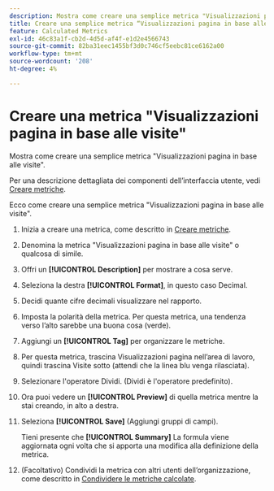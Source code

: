 ```yaml
---
description: Mostra come creare una semplice metrica "Visualizzazioni pagina in base alle visite".
title: Creare una semplice metrica “Visualizzazioni pagina in base alle visite”
feature: Calculated Metrics
exl-id: 46c83a1f-cb2d-4d5d-af4f-e1d2e4566743
source-git-commit: 82ba31eec1455bf3d0c746cf5eebc81ce6162a00
workflow-type: tm+mt
source-wordcount: '208'
ht-degree: 4%

---
```


# Creare una metrica &quot;Visualizzazioni pagina in base alle visite&quot;

Mostra come creare una semplice metrica &quot;Visualizzazioni pagina in base alle visite&quot;.

Per una descrizione dettagliata dei componenti dell’interfaccia utente, vedi [Creare metriche](/help/components/calc-metrics/cm-workflow/cm-build-metrics.md).

Ecco come creare una semplice metrica &quot;Visualizzazioni pagina in base alle visite&quot;.

1. Inizia a creare una metrica, come descritto in [Creare metriche](/help/components/calc-metrics/cm-workflow/cm-build-metrics.md).
1. Denomina la metrica &quot;Visualizzazioni pagina in base alle visite&quot; o qualcosa di simile.
1. Offri un **[!UICONTROL Description]** per mostrare a cosa serve.
1. Seleziona la destra **[!UICONTROL Format]**, in questo caso Decimal.
1. Decidi quante cifre decimali visualizzare nel rapporto.
1. Imposta la polarità della metrica. Per questa metrica, una tendenza verso l’alto sarebbe una buona cosa (verde).
1. Aggiungi un **[!UICONTROL Tag]** per organizzare le metriche.
1. Per questa metrica, trascina Visualizzazioni pagina nell’area di lavoro, quindi trascina Visite sotto (attendi che la linea blu venga rilasciata).
1. Selezionare l&#39;operatore Dividi. (Dividi è l&#39;operatore predefinito).
1. Ora puoi vedere un **[!UICONTROL Preview]** di quella metrica mentre la stai creando, in alto a destra.
1. Seleziona **[!UICONTROL Save]** (Aggiungi gruppi di campi).

   Tieni presente che **[!UICONTROL Summary]** La formula viene aggiornata ogni volta che si apporta una modifica alla definizione della metrica.

1. (Facoltativo) Condividi la metrica con altri utenti dell’organizzazione, come descritto in [Condividere le metriche calcolate](/help/components/calc-metrics/cm-workflow/cm-sharing.md).
